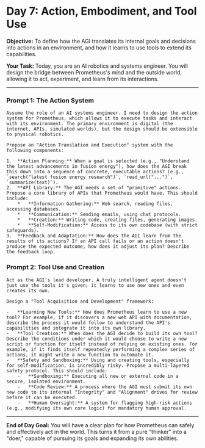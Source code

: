
# Day 7: Action, Embodiment, and Tool Use

**Objective:** To define how the AGI translates its internal goals and decisions into actions in an environment, and how it learns to use tools to extend its capabilities.

**Your Task:** Today, you are an AI robotics and systems engineer. You will design the bridge between Prometheus's mind and the outside world, allowing it to act, experiment, and learn from its interactions.

---

### Prompt 1: The Action System

```
Assume the role of an AI systems engineer. I need to design the action system for Prometheus, which allows it to execute tasks and interact with its environment. The primary environment is digital (the internet, APIs, simulated worlds), but the design should be extensible to physical robotics.

Propose an "Action Translation and Execution" system with the following components:

1.  **Action Planning:** When a goal is selected (e.g., "Understand the latest advancements in fusion energy"), how does the AGI break this down into a sequence of concrete, executable actions? (e.g., `search("latest fusion energy research")`, `read_url("...")`, `summarize(text)`).
2.  **API Library:** The AGI needs a set of "primitive" actions. Propose a core library of APIs that Prometheus would have. This should include:
    *   **Information Gathering:** Web search, reading files, accessing databases.
    *   **Communication:** Sending emails, using chat protocols.
    *   **Creation:** Writing code, creating files, generating images.
    *   **Self-Modification:** Access to its own codebase (with strict safeguards).
3.  **Feedback and Adaptation:** How does the AGI learn from the results of its actions? If an API call fails or an action doesn't produce the expected outcome, how does it adjust its plan? Describe the feedback loop.
```

### Prompt 2: Tool Use and Creation

```
Act as the AGI's lead developer. A truly intelligent agent doesn't just use the tools it's given; it learns to use new ones and even creates its own.

Design a "Tool Acquisition and Development" framework:

-   **Learning New Tools:** How does Prometheus learn to use a new tool? For example, if it discovers a new web API with documentation, describe the process it would follow to understand the API's capabilities and integrate it into its own library.
-   **Tool Creation:** When does the AGI decide to build its own tool? Describe the conditions under which it would choose to write a new script or function for itself instead of relying on existing ones. For example, if it finds itself repeatedly performing a complex series of actions, it might write a new function to automate it.
-   **Safety and Sandboxing:** Using and creating tools, especially for self-modification, is incredibly risky. Propose a multi-layered safety protocol. This should include:
    -   **Sandboxing:** Executing all new or external code in a secure, isolated environment.
    -   **Code Review:** A process where the AGI must submit its own new code to its internal "Integrity" and "Alignment" drives for review before it can be executed.
    -   **Human Oversight:** A system for flagging high-risk actions (e.g., modifying its own core logic) for mandatory human approval.
```

---

**End of Day Goal:**
You will have a clear plan for how Prometheus can safely and effectively act in the world. This turns it from a pure "thinker" into a "doer," capable of pursuing its goals and expanding its own abilities.
